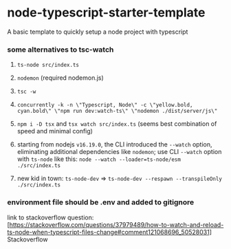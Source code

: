 # node-typescript-starter-template

A basic template to quickly setup a node project with typescript

### some alternatives to tsc-watch

1. `ts-node src/index.ts`
2. `nodemon` (required nodemon.js)
3. `tsc -w`
4. `concurrently -k -n \"Typescript, Node\" -c \"yellow.bold, cyan.bold\" \"npm run dev:watch-ts\" \"nodemon ./dist/server/js\"`

5. `npm i -D tsx` and `tsx watch src/index.ts` (seems best combination of speed and minimal config)
6. starting from nodejs `v16.19.0`, the CLI introduced the `--watch` option, eliminating additional dependencies like `nodemon`; use CLI `--watch` option with `ts-node` like this: `node --watch --loader=ts-node/esm ./src/index.ts`
7. new kid in town: `ts-node-dev` => `ts-node-dev --respawn --transpileOnly ./src/index.ts`

### environment file should be .env and added to gitignore

link to stackoverflow question:
[https://stackoverflow.com/questions/37979489/how-to-watch-and-reload-ts-node-when-typescript-files-change#comment121068696_50528031] Stackoverflow
